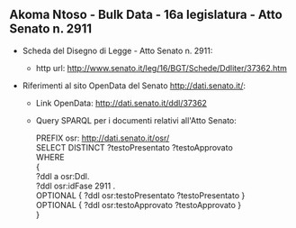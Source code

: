 ## Akoma Ntoso - Bulk Data - 16a legislatura - Atto Senato n. 2911 ##

* Scheda del Disegno di Legge - Atto Senato n. 2911:
	* http url: http://www.senato.it/leg/16/BGT/Schede/Ddliter/37362.htm

* Riferimenti al sito OpenData del Senato http://dati.senato.it/:
	* Link OpenData: http://dati.senato.it/ddl/37362
	* Query SPARQL per i documenti relativi all'Atto Senato:

        PREFIX osr: <http://dati.senato.it/osr/>  
		SELECT DISTINCT ?testoPresentato ?testoApprovato  
		WHERE  
		{  
		    ?ddl a osr:Ddl.  
		    ?ddl osr:idFase 2911 .  
		    OPTIONAL { ?ddl osr:testoPresentato ?testoPresentato }  
		    OPTIONAL { ?ddl osr:testoApprovato ?testoApprovato }  
		}
		